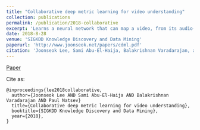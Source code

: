 ```yaml
---
title: "Collaborative deep metric learning for video understanding"
collection: publications
permalink: /publication/2018-collaborative
excerpt: 'Learns a neural network that can map a video, from its audio-visual content, onto a metric space that is useful for a number of tasks in video understanding, including classification and recommendation.'
date: 2018-8-28
venue: 'SIGKDD Knowledge Discovery and Data Mining'
paperurl: 'http://www.joonseok.net/papers/cdml.pdf'
citation: 'Joonseok Lee, Sami Abu-El-Haija, Balakrishnan Varadarajan, and Paul Natsev (2018). &quot;Collaborative deep metric learning for video understanding.&quot; <i>SIGKDD Knowledge Discovery and Data Mining</i>. 2018.'
---
```


[Paper](http://www.joonseok.net/papers/cdml.pdf)

Cite as:
    
    @inproceedings{lee2018collaborative,
      author={Joonseok Lee AND Sami Abu-El-Haija AND Balakrishnan Varadarajan AND Paul Natsev}
      title={Collaborative deep metric learning for video understanding},
      booktitle={SIGKDD Knowledge Discovery and Data Mining},
      year={2018},
    }

